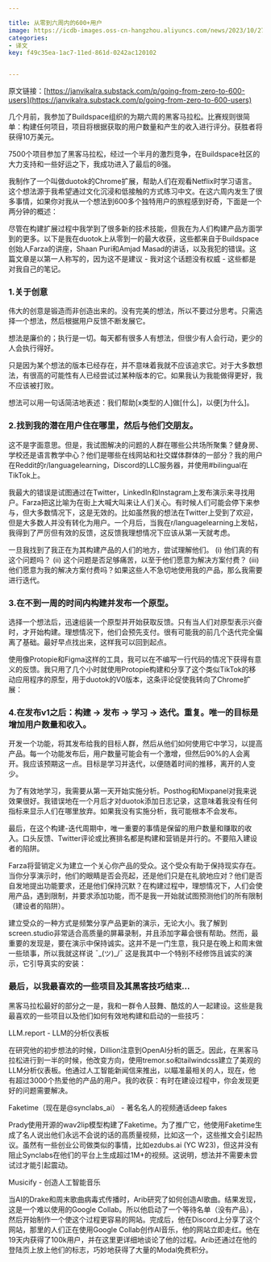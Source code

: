 ```yaml
---

title: 从零到六周内的600+用户
image: https://icdb-images.oss-cn-hangzhou.aliyuncs.com/news/2023/10/27/653b0ef872775.png
categories:
- 译文
key: f49c35ea-1ac7-11ed-861d-0242ac120102


---
```


原文链接：[https://janvikalra.substack.com/p/going-from-zero-to-600-users](https://janvikalra.substack.com/p/going-from-zero-to-600-users)

几个月前，我参加了Buildspace组织的为期六周的黑客马拉松。比赛规则很简单：构建任何项目，项目将根据获取的用户数量和产生的收入进行评分。获胜者将获得10万美元。

7500个项目参加了黑客马拉松，经过一个半月的激烈竞争，在Buildspace社区的大力支持和一些好运之下，我成功进入了最后的8强。

我制作了一个叫做duotok的Chrome扩展，帮助人们在观看Netflix时学习语言。这个想法源于我希望通过文化沉浸和低接触的方式练习中文。在这六周内发生了很多事情，如果你对我从一个想法到600多个独特用户的旅程感到好奇，下面是一个两分钟的概述：

尽管在构建扩展过程中我学到了很多新的技术技能，但我在为人们构建产品方面学到的更多。以下是我在duotok上从零到一的最大收获，这些都来自于Buildspace创始人Farza的讲座，Shaan Puri和Amjad Masad的讲话，以及我犯的错误。这篇文章是以第一人称写的，因为这不是建议 - 我对这个话题没有权威 - 这些都是对我自己的笔记。

### 1.关于创意

伟大的创意是锻造而非创造出来的。没有完美的想法，所以不要过分思考。只需选择一个想法，然后根据用户反馈不断发展它。

想法是廉价的；执行是一切。每天都有很多人有想法，但很少有人会行动，更少的人会执行得好。

只是因为某个想法的版本已经存在，并不意味着我就不应该追求它。对于大多数想法，有很高的可能性有人已经尝试过某种版本的它。如果我认为我能做得更好，我不应该被打败。

想法可以用一句话简洁地表述：我们帮助[x类型的人]做[什么]，以便[为什么]。

### 2.找到我的潜在用户住在哪里，然后与他们交朋友。

这不是字面意思。但是，我试图解决的问题的人群在哪些公共场所聚集？健身房、学校还是语言教学中心？他们是哪些在线网站和社交媒体群体的一部分？我的用户在Reddit的r/languagelearning，Discord的LLC服务器，并使用#bilingual在TikTok上。

我最大的错误是试图通过在Twitter，LinkedIn和Instagram上发布演示来寻找用户。Farza把这比喻为在街上大喊大叫来让人们关心。有时候人们可能会停下来参与，但大多数情况下，这是无效的。比如虽然我的想法在Twitter上受到了欢迎，但是大多数人并没有转化为用户。一个月后，当我在r/languagelearning上发帖，我得到了严厉但有效的反馈，这反馈我理想情况下应该从第一天就考虑。

一旦我找到了我正在为其构建产品的人们的地方，尝试理解他们。 (i) 他们真的有这个问题吗？ (ii) 这个问题是否足够痛苦，以至于他们愿意为解决方案付费？ (iii) 他们愿意为我的解决方案付费吗？如果这些人不急切地使用我的产品，那么我需要进行迭代。

### 3.在不到一周的时间内构建并发布一个原型。

选择一个想法后，迅速组装一个原型并开始获取反馈。只有当人们对原型表示兴奋时，才开始构建。理想情况下，他们会预先支付。很有可能我的前几个迭代完全偏离了基础。最好早点找出来，这样我可以回到起点。

使用像Protopie和Figma这样的工具，我可以在不编写一行代码的情况下获得有意义的反馈。我只用了几个小时就使用Protopie构建和分享了这个类似TikTok的移动应用程序的原型，用于duotok的V0版本，这条评论促使我转向了Chrome扩展：

### 4.在发布v1之后：构建 → 发布 → 学习 → 迭代。重复。唯一的目标是增加用户数量和收入。

开发一个功能，将其发布给我的目标人群，然后从他们如何使用它中学习，以提高产品。每一个功能发布后，用户数量可能会有一个激增，但然后90%的人会离开。我应该预期这一点。目标是学习并迭代，以便随着时间的推移，离开的人变少。

为了有效地学习，我需要从第一天开始实施分析。Posthog和Mixpanel对我来说效果很好。我错误地在一个月后才对duotok添加日志记录，这意味着我没有任何指标来显示人们在哪里放弃。如果我没有实施分析，我可能根本不会发布。

最后，在这个构建-迭代周期中，唯一重要的事情是保留的用户数量和赚取的收入。口头反馈、Twitter评论或比赛排名都是构建和营销是并行的。不要陷入建设者的陷阱。

Farza将营销定义为建立一个关心你产品的受众。这个受众有助于保持现实存在。当你分享演示时，他们的眼睛是否会亮起，还是他们只是在礼貌地应对？他们是否自发地提出功能要求，还是他们保持沉默？在构建过程中，理想情况下，人们会使用产品，遇到限制，并要求添加功能，而不是我一开始就试图预测他们的所有限制（建设者的陷阱）。

建立受众的一种方式是频繁分享产品更新的演示，无论大小。我了解到screen.studio非常适合高质量的屏幕录制，并且添加字幕会很有帮助。然而，最重要的发现是，要在演示中保持诚实。这并不是一门生意，我只是在晚上和周末做一些琐事，所以我就这样说 ¯\_(ツ)_/¯ 这是我其中一个特别不经修饰且诚实的演示，它引导真实的安装：


### 最后，以我最喜欢的一些项目及其黑客技巧结束…

黑客马拉松最好的部分之一是，我和一群令人鼓舞、酷炫的人一起建设。这些是我最喜欢的一些项目以及他们如何有效地构建和启动的一些技巧：

LLM.report - LLM的分析仪表板

在研究他的初步想法的时候，Dillion注意到OpenAI分析的匮乏。因此，在黑客马拉松进行到一半的时候，他改变方向，使用tremor.so和tailwindcss建立了美观的LLM分析仪表板。他通过人工智能新闻信来推出，以瞄准最相关的人，现在，他有超过3000个热爱他的产品的用户。我的收获：有时在建设过程中，你会发现更好的问题需要解决。

Faketime（现在是@synclabs_ai） - 著名名人的视频通话deep fakes

Prady使用开源的wav2lip模型构建了Faketime。为了推广它，他使用Faketime生成了名人说出他们永远不会说的话的高质量视频，比如这一个，这些推文会引起热议。虽然有一些创业公司做类似的事情，比如ezdubs.ai (YC W23)，但这并没有阻止Synclabs在他们的平台上生成超过1M+的视频。这说明，想法并不需要未尝试过才能引起震动。

Musicify - 创造人工智能音乐

当AI的Drake和周末歌曲病毒式传播时，Arib研究了如何创造AI歌曲。结果发现，这是一个难以使用的Google Collab。所以他启动了一个等待名单（没有产品），然后开始制作一个使这个过程更容易的网站。完成后，他在Discord上分享了这个网站，那里的人们正在使用Google Collab创作AI音乐，他的网站立即走红。他在19天内获得了100k用户，并在这里更详细地谈论了他的过程。Arib还通过在他的登陆页上放上他们的标志，巧妙地获得了大量的Modal免费积分。
